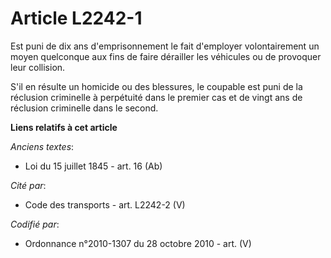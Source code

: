 # Article L2242-1

Est puni de dix ans d'emprisonnement le fait d'employer volontairement un moyen quelconque aux fins de faire dérailler les
véhicules ou de provoquer leur collision.

S'il en résulte un homicide ou des blessures, le coupable est puni de la réclusion criminelle à perpétuité dans le premier
cas et de vingt ans de réclusion criminelle dans le second.

**Liens relatifs à cet article**

_Anciens textes_:

  - Loi du 15 juillet 1845 - art. 16 (Ab)

_Cité par_:

  - Code des transports - art. L2242-2 (V)

_Codifié par_:

  - Ordonnance n°2010-1307 du 28 octobre 2010 - art. (V)
